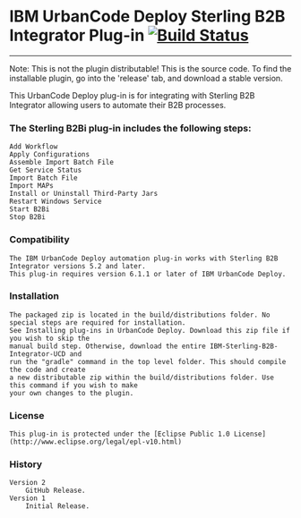# IBM UrbanCode Deploy Sterling B2B Integrator Plug-in [![Build Status](https://travis-ci.org/IBM-UrbanCode/IBM-Sterling-B2B-Integrator-UCD.svg?branch=master)](https://travis-ci.org/IBM-UrbanCode/IBM-Sterling-B2B-Integrator-UCD)
---
Note: This is not the plugin distributable! This is the source code. To find the installable plugin, go into the 'release' tab, and download a stable version.

This UrbanCode Deploy plug-in is for integrating with Sterling B2B Integrator allowing users to automate their B2B processes.

### The Sterling B2Bi plug-in includes the following steps:

	Add Workflow
	Apply Configurations
	Assemble Import Batch File
	Get Service Status
	Import Batch File
	Import MAPs
	Install or Uninstall Third-Party Jars
	Restart Windows Service
    Start B2Bi
	Stop B2Bi

### Compatibility
	The IBM UrbanCode Deploy automation plug-in works with Sterling B2B Integrator versions 5.2 and later.
	This plug-in requires version 6.1.1 or later of IBM UrbanCode Deploy.

### Installation
	The packaged zip is located in the build/distributions folder. No special steps are required for installation.
	See Installing plug-ins in UrbanCode Deploy. Download this zip file if you wish to skip the
	manual build step. Otherwise, download the entire IBM-Sterling-B2B-Integrator-UCD and
	run the "gradle" command in the top level folder. This should compile the code and create
	a new distributable zip within the build/distributions folder. Use this command if you wish to make
	your own changes to the plugin.

### License
    This plug-in is protected under the [Eclipse Public 1.0 License](http://www.eclipse.org/legal/epl-v10.html)

### History
	Version 2
		GitHub Release.
	Version 1
		Initial Release.

